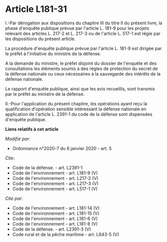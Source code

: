# Article L181-31

I.-Par dérogation aux dispositions du chapitre III du titre II du présent livre, la phase d'enquête publique prévue par
l'article L. 181-9 pour les projets relevant des articles L. 217-2 et L. 217-3 ou de l'article L. 517-1 est régie par les
dispositions du présent article. 

La procédure d'enquête publique prévue par l'article L. 181-9 est dirigée par le préfet à l'initiative du ministre de la
défense. 

A la demande du ministre, le préfet disjoint du dossier de l'enquête et des consultations les éléments soumis à des règles de
protection du secret de la défense nationale ou ceux nécessaires à la sauvegarde des intérêts de la défense nationale. 

Le rapport d'enquête publique, ainsi que les avis recueillis, sont transmis par le préfet au ministre de la défense. 

II.-Pour l'application du présent chapitre, les opérations ayant reçu la qualification d'opération sensible intéressant la
défense nationale en application de l'article L. 2391-1 du code de la défense sont dispensées d'enquête publique.

**Liens relatifs à cet article**

_Modifié par_:

  - Ordonnance n°2020-7 du 6 janvier 2020 - art. 5

_Cite_:

  - Code de la défense. - art. L2391-1
  - Code de l'environnement - art. L181-9 (V)
  - Code de l'environnement - art. L217-2 (V)
  - Code de l'environnement - art. L217-3 (V)
  - Code de l'environnement - art. L517-1 (V)

_Cité par_:

  - Code de l'environnement - art. L181-14 (V)
  - Code de l'environnement - art. L181-15 (V)
  - Code de l'environnement - art. L181-6 (V)
  - Code de l'environnement - art. L181-8 (V)
  - Code de la défense. - art. L2391-3 (V)
  - Code rural et de la pêche maritime - art. L643-5 (V)
